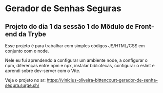 # Gerador de Senhas Seguras

## Projeto do dia 1 da sessão 1 do Môdulo de Front-end da Trybe

Esse projeto é para trabalhar com simples códigos JS/HTML/CSS em conjunto com o node.

Nele eu fui aprendendo a configurar um ambiente node, a configurar o npm, diferenças entre npm e npx, instalar bibliotecas, configurar o eslint e aprendi sobre dev-server com o Vite.

Veja o projeto no ar: https://vinicius-oliveira-bittencourt-gerador-de-senha-segura.surge.sh/
